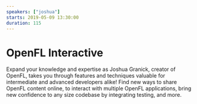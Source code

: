 ```yaml
---
speakers: ["joshua"]
starts: 2019-05-09 13:30:00
duration: 115
---
```


# OpenFL Interactive

Expand your knowledge and expertise as Joshua Granick, creator of OpenFL, takes you through features and techniques valuable for intermediate and advanced developers alike! Find new ways to share OpenFL content online, to interact with multiple OpenFL applications, bring new confidence to any size codebase by integrating testing, and more.